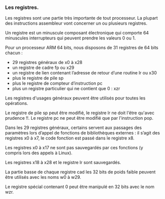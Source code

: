 ### Les registres.

Les registres sont une partie très importante de tout processeur. La plupart des instructions assembleur vont concerner un ou plusieurs registres.

Un registre est un minuscule composant électronique qui comporte 64 minuscules interrupteurs qui peuvent prendre les valeurs 0 ou 1.

Pour un processeur ARM 64 bits, nous disposons de 31 registres de 64 bits chacun :
* 29 registres généraux  de x0 à x28
* un registre de cadre fp ou x29
* un registre de lien contenant l’adresse de retour d’une routine lr ou x30
* plus le registre de pile sp
* plus le registre de compteur d’instruction pc
* plus un registre particulier qui ne contient que 0 : xzr

Les registres d'usages généraux peuvent être utilisés pour toutes les opérations.

Le registre de pile sp peut être modifié, le registre lr ne doit l'être qu'avec prudence !!. Le registre pc ne peut être modifié que par l'instruction pop.

Dans les 29 registres généraux, certains servent aux passages des paramètres lors d’appel de fonctions de bibliothèques externes : il s’agit des registres x0 à x7, le code fonction est passé dans le registre x8.

Les registres x0 à x17 ne sont pas sauvegardés par ces fonctions (y compris lors des appels à Linux).

Les registres x18 à x28 et le registre lr sont sauvegardés.

La partie basse de chaque registre cad les 32 bits de poids faible peuvent être utilisés avec les noms w0 à w29.

Le registre spécial contenant 0 peut être manipulé en 32 bits avec le nom wzr.
